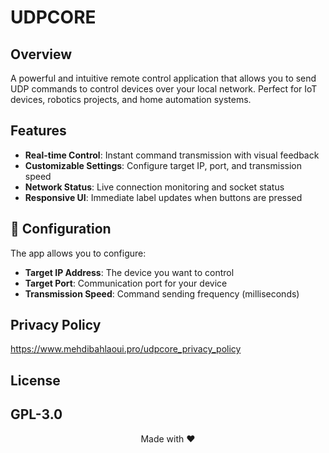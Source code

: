 # UDPCORE

## Overview
A powerful and intuitive remote control application that allows you to send UDP commands to control devices over your local network. Perfect for IoT devices, robotics projects, and home automation systems.

## Features
- **Real-time Control**: Instant command transmission with visual feedback
- **Customizable Settings**: Configure target IP, port, and transmission speed
- **Network Status**: Live connection monitoring and socket status
- **Responsive UI**: Immediate label updates when buttons are pressed

## 🔧 Configuration

The app allows you to configure:
- **Target IP Address**: The device you want to control
- **Target Port**: Communication port for your device
- **Transmission Speed**: Command sending frequency (milliseconds)

## Privacy Policy
https://www.mehdibahlaoui.pro/udpcore_privacy_policy

## License
GPL-3.0
---

<div align="center">
  Made with ❤️ 
</div>
